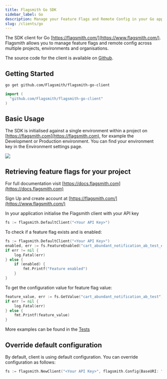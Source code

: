 ```yaml
---
title: Flagsmith Go SDK
sidebar_label: Go
description: Manage your Feature Flags and Remote Config in your Go applications.
slug: /clients/go
---
```


The SDK client for Go [https://flagsmith.com/](https://www.flagsmith.com/). Flagsmith allows you to manage feature flags
and remote config across multiple projects, environments and organisations.

The source code for the client is available on [Github](https://github.com/flagsmith/flagsmith-go-client).

## Getting Started

```bash
go get github.com/Flagsmith/flagsmith-go-client
```

```go
import (
  "github.com/Flagsmith/flagsmith-go-client"
)
```

## Basic Usage

The SDK is initialised against a single environment within a project on [https://flagsmith.com](https://flagsmith.com),
for example the Development or Production environment. You can find your environment key in the Environment settings
page.

<img src="/img/api-key.png"/>

## Retrieving feature flags for your project

For full documentation visit [https://docs.flagsmith.com](https://docs.flagsmith.com)

Sign Up and create account at [https://flagsmith.com/](https://www.flagsmith.com/)

In your application initialise the Flagsmith client with your API key

```go
fs := flagsmith.DefaultClient("<Your API Key>")
```

To check if a feature flag exists and is enabled:

```go
fs := flagsmith.DefaultClient("<Your API Key>")
enabled, err := fs.FeatureEnabled("cart_abundant_notification_ab_test_enabled")
if err != nil {
    log.Fatal(err)
} else {
    if (enabled) {
        fmt.Printf("Feature enabled")
    }
}
```

To get the configuration value for feature flag value:

```go
feature_value, err := fs.GetValue("cart_abundant_notification_ab_test")
if err != nil {
    log.Fatal(err)
} else {
    fmt.Printf(feature_value)
}
```

More examples can be found in the [Tests](https://github.com/Flagsmith/flagsmith-go-client/blob/main/client_test.go)

## Override default configuration

By default, client is using default configuration. You can override configuration as follows:

```go
fs := flagsmith.NewClient("<Your API Key>", flagsmith.Config{BaseURI: "<Your API URL>"})
```
